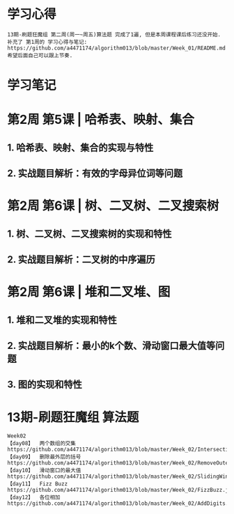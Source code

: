 # 学习心得

    13期-刷题狂魔组 第二周(周一~周五)算法题 完成了1遍, 但是本周课程课后练习还没开始.
    补充了 第1周的 学习心得与笔记: https://github.com/a4471174/algorithm013/blob/master/Week_01/README.md
    希望后面自己可以跟上节奏.



# 学习笔记

# 第2周 第5课 | 哈希表、映射、集合

##   1. 哈希表、映射、集合的实现与特性

##   2. 实战题目解析：有效的字母异位词等问题


# 第2周 第6课 | 树、二叉树、二叉搜索树

##   1. 树、二叉树、二叉搜索树的实现和特性

##   2. 实战题目解析：二叉树的中序遍历


# 第2周 第6课 | 堆和二叉堆、图

##   1. 堆和二叉堆的实现和特性

##   2. 实战题目解析：最小的k个数、滑动窗口最大值等问题

##   3. 图的实现和特性

# 13期-刷题狂魔组 算法题
    Week02
    【day08】  两个数组的交集     https://github.com/a4471174/algorithm013/blob/master/Week_02/IntersectionOfTwoArrays.java
    【day09】  删除最外层的括号   https://github.com/a4471174/algorithm013/blob/master/Week_02/RemoveOuterParentheses.java
    【day10】  滑动窗口的最大值   https://github.com/a4471174/algorithm013/blob/master/Week_02/SlidingWindowMaximum.java
    【day11】  Fizz Buzz        https://github.com/a4471174/algorithm013/blob/master/Week_02/FizzBuzz.java
    【day12】  各位相加          https://github.com/a4471174/algorithm013/blob/master/Week_02/AddDigits.java